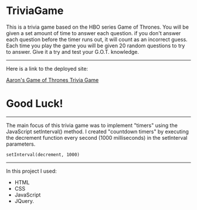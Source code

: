 # TriviaGame

This is a trivia game based on the HBO series Game of Thrones. You will be given a set amount of time to answer each question. if you don't answer each question before the timer runs out, it will count as an incorrect guess. Each time you play the game you will be given 20 random questions to try to answer. Give it a try and test your G.O.T. knowledge.

---

Here is a link to the deployed site:

[Aaron's Game of Thrones Trivia Game](https://aaron-g18.github.io/TriviaGame/)

# Good Luck!

---

The main focus of this trivia game was to implement "timers" using the JavaScript setInterval() method. I created "countdown timers" by executing the decrement function every second (1000 milliseconds) in the setInterval parameters.

```
setInterval(decrement, 1000)
```

---

In this project I used:
- HTML 
- CSS
- JavaScript
- JQuery.
